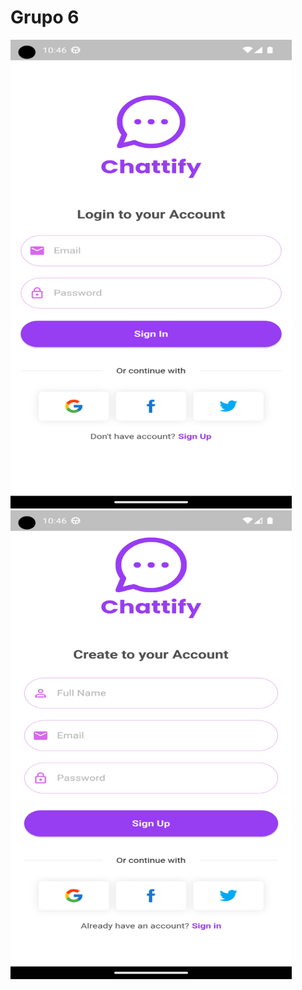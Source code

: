 # Grupo 6
<img src="https://github.com/INGESO-2023-1/grupo_6/blob/main/Screenshots/chattify_mobile_login.png" width="450" height="750"><img src="https://github.com/INGESO-2023-1/grupo_6/blob/main/Screenshots/chattify_mobile_register.png" width="450" height="750">
